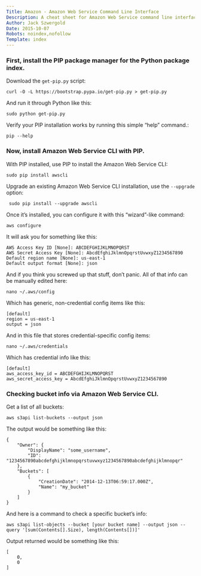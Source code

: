 ```yaml
---
Title: Amazon - Amazon Web Service Command Line Interface
Description: A cheat sheet for Amazon Web Service command line interface stuff.
Author: Jack Szwergold
Date: 2015-10-07
Robots: noindex,nofollow
Template: index
---
```


### First, install the PIP package manager for the Python package index.

Download the `get-pip.py` script:

	curl -O -L https://bootstrap.pypa.io/get-pip.py > get-pip.py

And run it through Python like this:

	sudo python get-pip.py

Verify your PIP installation works by running this simple “help” command.:

    pip --help

### Now, install Amazon Web Service CLI with PIP.

With PIP installed, use PIP to install the Amazon Web Service CLI:

    sudo pip install awscli

Upgrade an existing Amazon Web Service CLI installation, use the `--upgrade` option:

     sudo pip install --upgrade awscli

Once it’s installed, you can configure it with this “wizard”-like command:

    aws configure

It will ask you for something like this:

	AWS Access Key ID [None]: ABCDEFGHIJKLMNOPQRST
	AWS Secret Access Key [None]: AbcdEfghiJklmnOpqrstUvwxyZ1234567890
	Default region name [None]: us-east-1
	Default output format [None]: json

And if you think you screwed up that stuff, don’t panic. All of that info can be manually edited here:

    nano ~/.aws/config

Which has generic, non-credential config items like this:

	[default]
	region = us-east-1
	output = json

And in this file that stores credential-specific config items:

    nano ~/.aws/credentials

Which has credential info like this:

	[default]
	aws_access_key_id = ABCDEFGHIJKLMNOPQRST
	aws_secret_access_key = AbcdEfghiJklmnOpqrstUvwxyZ1234567890

### Checking bucket info via Amazon Web Service CLI.

Get a list of all buckets:

    aws s3api list-buckets --output json

The output would be something like this:

	{
	    "Owner": {
	        "DisplayName": "some_username",
	        "ID": "1234567890abcdefghijklmnopqrstuvwxyz1234567890abcdefghijklmnopqr"
	    },
	    "Buckets": [
	        {
	            "CreationDate": "2014-12-13T06:59:17.000Z",
	            "Name": "my_bucket"
	        }
	    ]
	}

And here is a command to check a specific bucket’s info:

    aws s3api list-objects --bucket [your bucket name] --output json --query '[sum(Contents[].Size), length(Contents[])]'

Output returned would be something like this:

	[
	    0,
	    0
	]
